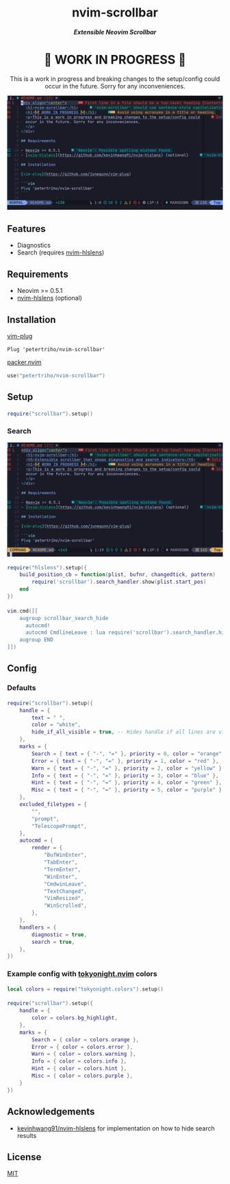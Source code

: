 <div align="center">
  <h1>nvim-scrollbar</h1>
  <h5>Extensible Neovim Scrollbar</h5>
  <h1>🚧 WORK IN PROGRESS 🚧</h1>
  <p>This is a work in progress and breaking changes to the setup/config could
  occur in the future. Sorry for any inconveniences.
  </p>
</div>

![diagnostics](./assets/diagnostics.gif)

## Features

- Diagnostics
- Search (requires [nvim-hlslens](https://github.com/kevinhwang91/nvim-hlslens))

## Requirements

- Neovim >= 0.5.1
- [nvim-hlslens](https://github.com/kevinhwang91/nvim-hlslens) (optional)

## Installation

[vim-plug](https://github.com/junegunn/vim-plug)

```vim
Plug 'petertriho/nvim-scrollbar'
```

[packer.nvim](https://github.com/wbthomason/packer.nvim)

```lua
use("petertriho/nvim-scrollbar")
```

## Setup

```lua
require("scrollbar").setup()

```

### Search

![search](./assets/search.gif)

```lua
require("hlslens").setup({
    build_position_cb = function(plist, bufnr, changedtick, pattern)
        require('scrollbar').search_handler.show(plist.start_pos)
    end
})

vim.cmd([[
    augroup scrollbar_search_hide
      autocmd!
      autocmd CmdlineLeave : lua require('scrollbar').search_handler.hide()
    augroup END
]])
```

## Config

### Defaults

```lua
require("scrollbar").setup({
    handle = {
        text = " ",
        color = "white",
        hide_if_all_visible = true, -- Hides handle if all lines are visible
    },
    marks = {
        Search = { text = { "-", "=" }, priority = 0, color = "orange" },
        Error = { text = { "-", "=" }, priority = 1, color = "red" },
        Warn = { text = { "-", "=" }, priority = 2, color = "yellow" },
        Info = { text = { "-", "=" }, priority = 3, color = "blue" },
        Hint = { text = { "-", "=" }, priority = 4, color = "green" },
        Misc = { text = { "-", "=" }, priority = 5, color = "purple" },
    },
    excluded_filetypes = {
        "",
        "prompt",
        "TelescopePrompt",
    },
    autocmd = {
        render = {
            "BufWinEnter",
            "TabEnter",
            "TermEnter",
            "WinEnter",
            "CmdwinLeave",
            "TextChanged",
            "VimResized",
            "WinScrolled",
        },
    },
    handlers = {
        diagnostic = true,
        search = true,
    },
})
```

### Example config with [tokyonight.nvim](https://github.com/folke/tokyonight.nvim) colors

```lua
local colors = require("tokyonight.colors").setup()

require("scrollbar").setup({
    handle = {
        color = colors.bg_highlight,
    },
    marks = {
        Search = { color = colors.orange },
        Error = { color = colors.error },
        Warn = { color = colors.warning },
        Info = { color = colors.info },
        Hint = { color = colors.hint },
        Misc = { color = colors.purple },
    }
})
```

## Acknowledgements

- [kevinhwang91/nvim-hlslens](https://github.com/kevinhwang91/nvim-hlslens) for implementation on how to hide search results

## License

[MIT](https://choosealicense.com/licenses/mit/)
